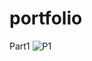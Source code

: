 # portfolio
Part1
![P1](https://github.com/Priyamandal00/portfolio/assets/150729344/6b4363d7-c55e-4371-88cb-8491f518cef6)

